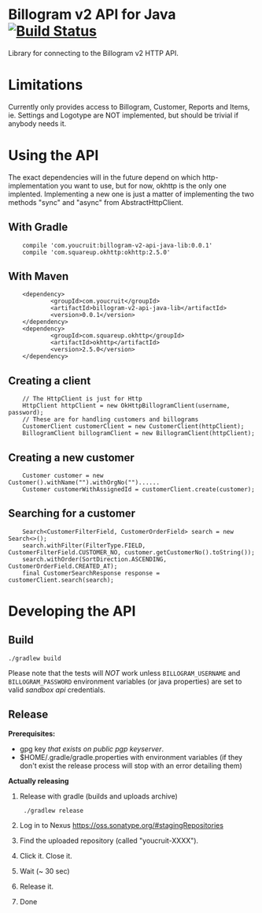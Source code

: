 Billogram v2 API for Java [![Build Status](https://travis-ci.org/YouCruit/billogram-v2-api-java-lib.svg?branch=master)](https://travis-ci.org/YouCruit/billogram-v2-api-java-lib)
=========================

Library for connecting to the Billogram v2 HTTP API.

Limitations
===========

Currently only provides access to Billogram, Customer, Reports and Items, ie. Settings and
Logotype are NOT implemented, but should be trivial if anybody needs it.


Using the API
=============================

The exact dependencies will in the future depend on which http-implementation you want to use,
but for now, okhttp is the only one implented. Implementing a new one is just a matter of implementing the
two methods "sync" and "async" from AbstractHttpClient.


With Gradle
-----------

        compile 'com.youcruit:billogram-v2-api-java-lib:0.0.1'
        compile 'com.squareup.okhttp:okhttp:2.5.0'

With Maven
----------

        <dependency>
                <groupId>com.youcruit</groupId>
                <artifactId>billogram-v2-api-java-lib</artifactId>
                <version>0.0.1</version>
        </dependency>
        <dependency>
                <groupId>com.squareup.okhttp</groupId>
                <artifactId>okhttp</artifactId>
                <version>2.5.0</version>
        </dependency>

Creating a client
-----------------

        // The HttpClient is just for Http
        HttpClient httpClient = new OkHttpBillogramClient(username, password);
        // These are for handling customers and billograms
        CustomerClient customerClient = new CustomerClient(httpClient);
        BillogramClient billogramClient = new BillogramClient(httpClient);

Creating a new customer
-----------------------

        Customer customer = new Customer().withName("").withOrgNo("")......
        Customer customerWithAssignedId = customerClient.create(customer);

Searching for a customer
------------------------

        Search<CustomerFilterField, CustomerOrderField> search = new Search<>();
        search.withFilter(FilterType.FIELD, CustomerFilterField.CUSTOMER_NO, customer.getCustomerNo().toString());
        search.withOrder(SortDirection.ASCENDING, CustomerOrderField.CREATED_AT);
        final CustomerSearchResponse response = customerClient.search(search);

Developing the API
================

Build
-----

    ./gradlew build

Please note that the tests will *NOT* work unless `BILLOGRAM_USERNAME` and `BILLOGRAM_PASSWORD` environment variables (or java properties) are set to valid *sandbox api* credentials.

Release
-------

**Prerequisites:**
* gpg key *that exists on public pgp keyserver*.
* $HOME/.gradle/gradle.properties with environment variables (if they don't exist
  the release process will stop with an error detailing them)

**Actually releasing**
1. Release with gradle (builds and uploads archive)

        ./gradlew release
2. Log in to Nexus https://oss.sonatype.org/#stagingRepositories
3. Find the uploaded repository (called "youcruit-XXXX").
4. Click it. Close it.
5. Wait (~ 30 sec)
6. Release it.
7. Done
